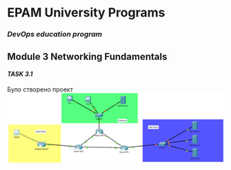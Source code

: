 # EPAM University Programs
### _DevOps education program_
## Module 3 Networking Fundamentals
#### _TASK 3.1_
Було створено проект
 ![1.PNG](https://github.com/AnnaMushchynina/DevOps_online_Kyiv_2022Q1Q2/blob/main/m3/task3.1/images/1.PNG)
